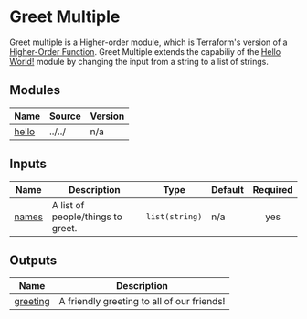 # Greet Multiple
Greet multiple is a Higher-order module, which is Terraform's version of a [Higher-Order Function](https://en.wikipedia.org/wiki/Higher-order_function). Greet Multiple extends the capabiliy of the [Hello World!](../../) module by changing the input from a string to a list of strings.

<!-- BEGIN_TF_DOCS -->
## Modules

| Name | Source | Version |
|------|--------|---------|
| <a name="module_hello"></a> [hello](#module\_hello) | ../../ | n/a |

## Inputs

| Name | Description | Type | Default | Required |
|------|-------------|------|---------|:--------:|
| <a name="input_names"></a> [names](#input\_names) | A list of people/things to greet. | `list(string)` | n/a | yes |

## Outputs

| Name | Description |
|------|-------------|
| <a name="output_greeting"></a> [greeting](#output\_greeting) | A friendly greeting to all of our friends! |
<!-- END_TF_DOCS -->